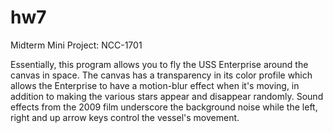 # hw7
Midterm Mini Project: NCC-1701

Essentially, this program allows you to fly the USS Enterprise around the canvas in space. The canvas has a transparency in its color profile which allows the Enterprise to have a motion-blur effect when it's moving, in addition to making the various stars appear and disappear randomly. Sound effects from the 2009 film underscore the background noise while the left, right and up arrow keys control the vessel's movement.
